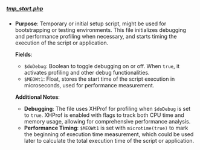 ##### [tmp_start.php](#tmp_startphp)
- **Purpose**: Temporary or initial setup script, might be used for bootstrapping or testing environments. This file initializes debugging and performance profiling when necessary, and starts timing the execution of the script or application.

  **Fields**:
  - `$doDebug`: Boolean to toggle debugging on or off. When `true`, it activates profiling and other debug functionalities.
  - `$MEOWt1`: Float, stores the start time of the script execution in microseconds, used for performance measurement.

  **Additional Notes**:
  - **Debugging**: The file uses XHProf for profiling when `$doDebug` is set to `true`. XHProf is enabled with flags to track both CPU time and memory usage, allowing for comprehensive performance analysis.
  - **Performance Timing**: `$MEOWt1` is set with `microtime(true)` to mark the beginning of execution time measurement, which could be used later to calculate the total execution time of the script or application.

